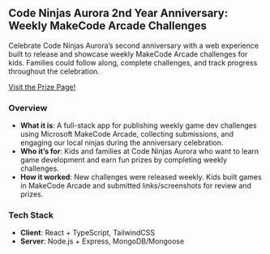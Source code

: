 ## Code Ninjas Aurora 2nd Year Anniversary: Weekly MakeCode Arcade Challenges

Celebrate Code Ninjas Aurora’s second anniversary with a web experience built to release and showcase weekly MakeCode Arcade challenges for kids. Families could follow along, complete challenges, and track progress throughout the celebration.

[Visit the Prize Page!](https://www.cnaurora-secondanniversary.ca/prizes)

### Overview
- **What it is**: A full-stack app for publishing weekly game dev challenges using Microsoft MakeCode Arcade, collecting submissions, and engaging our local ninjas during the anniversary celebration.
- **Who it’s for**: Kids and families at Code Ninjas Aurora who want to learn game development and earn fun prizes by completing weekly challenges.
- **How it worked**: New challenges were released weekly. Kids built games in MakeCode Arcade and submitted links/screenshots for review and prizes.

### Tech Stack
- **Client**: React + TypeScript, TailwindCSS
- **Server**: Node.js + Express, MongoDB/Mongoose


